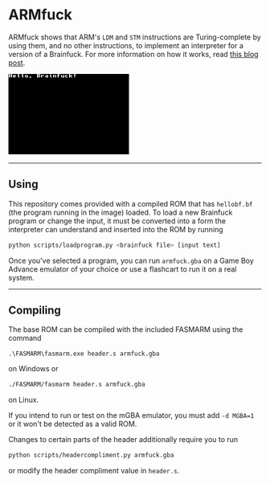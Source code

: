 # ARMfuck
ARMfuck shows that ARM's `LDM` and `STM` instructions are Turing-complete by using them, and no other instructions, to implement an interpreter for a version of a Brainfuck. For more information on how it works, read [this blog post](https://kellanclark.github.io/2023/09/18/armfuck/).

![](screenshot.png)

---

## Using
This repository comes provided with a compiled ROM that has `hellobf.bf` (the program running in the image) loaded. To load a new Brainfuck program or change the input, it must be converted into a form the interpreter can understand and inserted into the ROM by running
```bash
python scripts/loadprogram.py <brainfuck file> [input text]
```

Once you've selected a program, you can run `armfuck.gba` on a Game Boy Advance emulator of your choice or use a flashcart to run it on a real system.

---

## Compiling
The base ROM can be compiled with the included FASMARM using the command
```shell
.\FASMARM\fasmarm.exe header.s armfuck.gba
```
on Windows or
```bash
./FASMARM/fasmarm header.s armfuck.gba
```
on Linux.

If you intend to run or test on the mGBA emulator, you must add `-d MGBA=1` or it won't be detected as a valid ROM.

Changes to certain parts of the header additionally require you to run
```bash
python scripts/headercompliment.py armfuck.gba
```
or modify the header compliment value in `header.s`.

